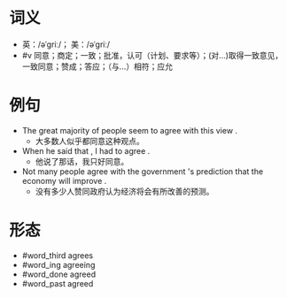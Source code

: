 # 词义
- 英：/əˈɡriː/； 美：/əˈɡriː/
- #v 同意；商定；一致；批准，认可（计划、要求等）；(对…)取得一致意见，一致同意；赞成；答应；（与…）相符；应允
# 例句
- The great majority of people seem to agree with this view .
	- 大多数人似乎都同意这种观点。
- When he said that , I had to agree .
	- 他说了那话，我只好同意。
- Not many people agree with the government 's prediction that the economy will improve .
	- 没有多少人赞同政府认为经济将会有所改善的预测。
# 形态
- #word_third agrees
- #word_ing agreeing
- #word_done agreed
- #word_past agreed
